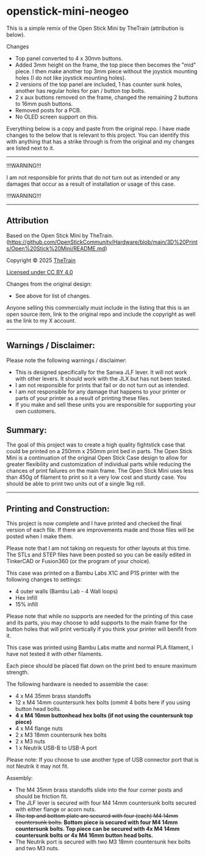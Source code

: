 # openstick-mini-neogeo

This is a simple remix of the Open Stick Mini by TheTrain (attribution is below).

Changes
- Top panel converted to 4 x 30mm buttons.
- Added 3mm height on the frame, the top piece then becomes the "mid" piece. I then make another top 3mm piece without the joystick mounting holes (I do not like joystick mounting holes).
- 2 versions of the top panel are included, 1 has counter sunk holes, another has regular holes for pan / button top bolts.
- 2 x aux buttons removed on the frame, changed the remaining 2 buttons to 16mm push buttons.
- Removed posts for a PCB.
- No OLED screen support on this.

Everything below is a copy and paste from the original repo. I have made changes to the below that is relevant to this project. You can identify this with anything that has a strike through is from the original and my changes are listed next to it.

---

!!!WARNING!!!

I am not responsible for prints that do not turn out as intended or any damages that occur as a result of installation or usage of this case.

!!!WARNING!!!

---

## Attribution

Based on the Open Stick Mini by TheTrain. (https://github.com/OpenStickCommunity/Hardware/blob/main/3D%20Prints/Open%20Stick%20Mini/README.md)

Copyright © 2025 [TheTrain](http://x.com/thetrain24)<br/>

[Licensed under CC BY 4.0](https://creativecommons.org/licenses/by/4.0/)

Changes from the original design:
  - See above for list of changes.

Anyone selling this commercially must include in the listing that this is an open source item, link to the original repo and include the copyright as well as the link to my X account.

---

## Warnings / Disclaimer:

Please note the following warnings / disclaimer:
- This is designed specifically for the Sanwa JLF lever.  It will not work with other levers.  It should work with the JLX but has not been tested.
- I am not responsible for prints that fail or do not turn out as intended.
- I am not responsible for any damage that happens to your printer or parts of your printer as a result of printing these files.
- If you make and sell these units you are responsible for supporting your own customers.

## Summary:

The goal of this project was to create a high quality fightstick case that could be printed on a 250mm x 250mm print bed in parts.  The Open Stick Mini is a continuation of the original Open Stick Case design to allow for greater flexibility and customization of individual parts while reducing the chances of print failures on the main frame.  The Open Stick Mini uses less than 450g of filament to print so it a very low cost and sturdy case.  You should be able to print two units out of a single 1kg roll.  

---

## Printing and Construction:

This project is now complete and I have printed and checked the final version of each file.  If there are improvements made and those files will be posted when I make them.

Please note that I am not taking on requests for other layouts at this time.  The STLs and STEP files have been posted so you can be easily edited in TinkerCAD or Fusion360 (or the program of your choice).

This case was printed on a Bambu Labs X1C and P1S printer with the following changes to settings:
- 4 outer walls (Bambu Lab - 4 Wall loops)
- Hex infill
- 15% infill

Please note that while no supports are needed for the printing of this case and its parts, you may choose to add supports to the main frame for the button holes that will print vertically if you think your printer will benifit from it.

This case was printed using Bambu Labs matte and normal PLA filament, I have not tested it with other filaments.

Each piece should be placed flat down on the print bed to ensure maximum strength. 

The following hardware is needed to assemble the case:
- 4 x M4 35mm brass standoffs
- 12 x M4 14mm countersunk hex bolts (ommit 4 bolts here if you using button head bolts.
- ****4 x M4 16mm buttonhead hex bolts (if not using the countersunk top piece)****
- 4 x M4 flange nuts
- 2 x M3 18mm countersunk hex bolts
- 2 x M3 nuts
- 1 x Neutrik USB-B to USB-A port

Please note: If you choose to use another type of USB connector port that is not Neutrik it may not fit.

Assembly:
- The M4 35mm brass standoffs slide into the four corner posts and should be friction fit.
- The JLF lever is secured with four M4 14mm countersunk bolts secured with either flange or acorn nuts.
- ~~The top and bottom plate are secured with four (each) M4 14mm countersunk bolts.~~ ****Bottom piece is secured with four M4 14mm countersunk bolts. Top piece can be secured with 4x M4 14mm countersunk bolts or 4x M4 16mm button head bolts.****
- The Neutrik port is secured with two M3 18mm countersunk hex bolts and two M3 nuts.


